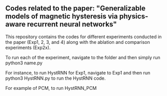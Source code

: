 ## Codes related to the paper: "Generalizable models of magnetic hysteresis via physics-aware recurrent neural networks"

This repository contains the codes for different experiments conducted in the paper (Exp1, 2, 3, and 4) along with the ablation and comparison experiments (Exp2x).

To run each of the experiment, navigate to the folder and then simply run python3 name.py

For instance, to run HystRNN for Exp1, navigate to Exp1 and then run python3 HystRNN.py to run the HystRNN code.

For example of PCM, to run HystRNN_PCM
